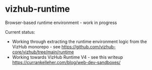 # vizhub-runtime

Browser-based runtime environment - work in progress

Current status:

- Working through extracting the runtime environment logic from the VizHub monorepo - see https://github.com/vizhub-core/vizhub/tree/main/runtime
- Working towards VizHub Runtime V4 - see this writeup https://currankelleher.com/blog/web-dev-sandboxes/
